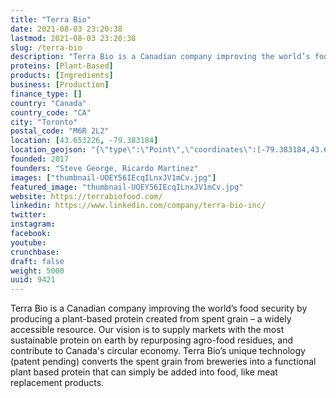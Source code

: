 ```yaml
---
title: "Terra Bio"
date: 2021-08-03 23:20:38
lastmod: 2021-08-03 23:20:38
slug: /terra-bio
description: "Terra Bio is a Canadian company improving the world’s food security by producing a plant-based protein created from spent grain – a widely accessible resource. Our vision is to supply markets with the most sustainable protein on earth by repurposing agro-food residues, and contribute to Canada's circular economy. Terra Bio’s unique technology (patent pending) converts the spent grain from breweries into a functional plant based protein that can simply be added into food, like meat replacement products."
proteins: [Plant-Based]
products: [Ingredients]
business: [Production]
finance_type: []
country: "Canada"
country_code: "CA"
city: "Toronto"
postal_code: "M6R 2L2"
location: [43.653226, -79.383184]
location_geojson: "{\"type\":\"Point\",\"coordinates\":[-79.383184,43.653226]}"
founded: 2017
founders: "Steve George, Ricardo Martinez"
images: ["thumbnail-UOEY56IEcqILnxJV1mCv.jpg"]
featured_image: "thumbnail-UOEY56IEcqILnxJV1mCv.jpg"
website: https://terrabiofood.com/
linkedin: https://www.linkedin.com/company/terra-bio-inc/
twitter: 
instagram: 
facebook: 
youtube: 
crunchbase: 
draft: false
weight: 5000
uuid: 9421
---
```

Terra Bio is a Canadian company improving the world’s food security by producing a plant-based protein created from spent grain – a widely accessible resource. Our vision is to supply markets with the most sustainable protein on earth by repurposing agro-food residues, and contribute to Canada's circular economy. Terra Bio’s unique technology (patent pending) converts the spent grain from breweries into a functional plant based protein that can simply be added into food, like meat replacement products.
